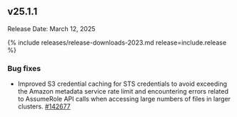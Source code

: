 ## v25.1.1

Release Date: March 12, 2025

{% include releases/release-downloads-2023.md release=include.release %}

<h3 id="v25-1-1-bug-fixes">Bug fixes</h3>

- Improved S3 credential caching for STS credentials to avoid exceeding the Amazon metadata service rate limit and encountering errors related to AssumeRole API calls when accessing large numbers of files in larger clusters.
 [#142677][#142677]


[#142677]: https://github.com/cockroachdb/cockroach/pull/142677
